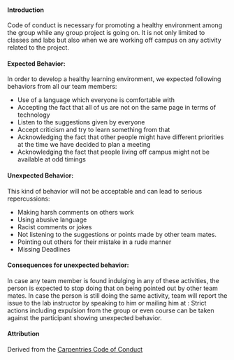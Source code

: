 #### Introduction

Code of conduct is necessary for promoting a healthy environment among the group while any group project is going on. It is not only limited to classes and labs but also when we are working off campus on any activity related to the project.

#### Expected Behavior:
In order to develop a healthy learning environment, we expected following behaviors from all our team members:
- Use of a language which everyone is comfortable with
- Accepting the fact that all of us are not on the same page in terms of technology
- Listen to the suggestions given by everyone
- Accept criticism and try to learn something from that
- Acknowledging the fact that other people might have different priorities at the time we have decided to plan a meeting
-  Acknowledging the fact that people living off campus might not be available at odd timings

#### Unexpected Behavior:
This kind of behavior will not be acceptable and can lead to serious repercussions:
- Making harsh comments on others work
- Using abusive language
- Racist comments or jokes
- Not listening to the suggestions or points made by other team mates.
- Pointing out others for their mistake in a rude manner
- Missing Deadlines

#### Consequences for unexpected behavior:
In case any team member is found indulging in any of these activities, the person is expected to stop doing that on being pointed out by other team mates. In case the person is still doing the same activity, team will report the issue to the lab instructor by speaking to him or mailing him at :
Strict actions including expulsion from the group or even course can be taken against the participant showing unexpected behavior.

#### Attribution

Derived from the [Carpentries Code of Conduct](https://docs.carpentries.org/topic_folders/policies/code-of-conduct.html)






